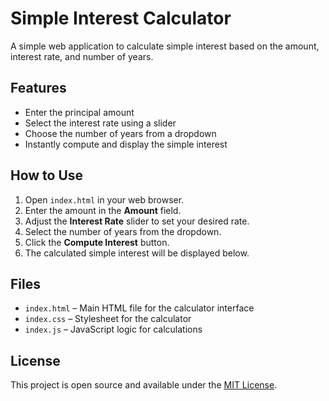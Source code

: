 # Simple Interest Calculator

A simple web application to calculate simple interest based on the amount, interest rate, and number of years.

## Features

- Enter the principal amount
- Select the interest rate using a slider
- Choose the number of years from a dropdown
- Instantly compute and display the simple interest

## How to Use

1. Open `index.html` in your web browser.
2. Enter the amount in the **Amount** field.
3. Adjust the **Interest Rate** slider to set your desired rate.
4. Select the number of years from the dropdown.
5. Click the **Compute Interest** button.
6. The calculated simple interest will be displayed below.

## Files

- `index.html` – Main HTML file for the calculator interface
- `index.css` – Stylesheet for the calculator
- `index.js` – JavaScript logic for calculations

## License

This project is open source and available under the [MIT License](LICENSE).